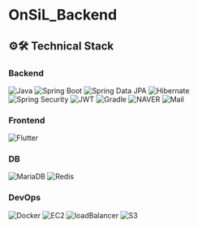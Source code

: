 ﻿# OnSiL_Backend
 
## ⚙️🛠️ Technical Stack
 ### Backend
![Java](https://img.shields.io/badge/Java-17-007396.svg?&logo=java&color=red) 
![Spring Boot](https://img.shields.io/badge/Spring_Boot-3-6DB33F.svg?&logo=spring-boot&color=lightgreen)
![Spring Data JPA](https://img.shields.io/badge/Spring_Data_JPA-6DB33F.svg?&logo=spring-data-JPA)
![Hibernate](https://img.shields.io/badge/Hibernate-59666C.svg?&logo=hibernate)<br>
![Spring Security](https://img.shields.io/badge/Spring_Security-6DB33F.svg?&logo=spring-security&logoColor=white)
![JWT](https://img.shields.io/badge/JWT-000000.svg?&logo=json-web-token&logoColor=white)
![Gradle](https://img.shields.io/badge/Gradle-02303A.svg?&logo=gradle)
![NAVER](https://img.shields.io/badge/naverAPI-569A31.svg?logo=Naver&logoColor=white)
![Mail](https://img.shields.io/badge/SMTP-004788.svg?&logo=maildotcom)

### Frontend 
![Flutter](https://img.shields.io/badge/Flutter-02569B.svg?&logo=Flutter)


### DB

![MariaDB](https://img.shields.io/badge/MariaDB-003545.svg?&logo=mariadb)
![Redis](https://img.shields.io/badge/Redis-DC382D.svg?&logo=redis&logoColor=white)


### DevOps

![Docker](https://img.shields.io/badge/Docker-2496ED.svg?&logo=docker&logoColor=white)
![EC2](https://img.shields.io/badge/EC2-FF9900.svg?logo=amazonec2&logoColor=white)
![loadBalancer](https://img.shields.io/badge/loadBalancer-8C4FFF.svg?logo=awselasticloadbalancing&logoColor=white)
![S3](https://img.shields.io/badge/amazons3-569A31.svg?logo=amazons3&logoColor=white)
